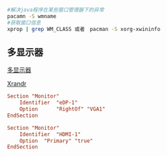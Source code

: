 
```sh
#解决java程序在某些窗口管理器下的异常
pacamn -S wmname
#获取窗口信息
xprop | grep WM_CLASS 或者　pacman -S xorg-xwininfo
```



## 多显示器

[多显示器 ](https://wiki.archlinuxcn.org/wiki/%E5%A4%9A%E6%98%BE%E7%A4%BA%E5%99%A8)

[Xrandr](https://wiki.archlinuxcn.org/wiki/Xrandr#top-page)


```conf
Section "Monitor"
    Identifier  "eDP-1"
    Option      "RightOf" "VGA1"
EndSection

Section "Monitor"
    Identifier  "HDMI-1"
    Option	"Primary" "true"
EndSection

```

